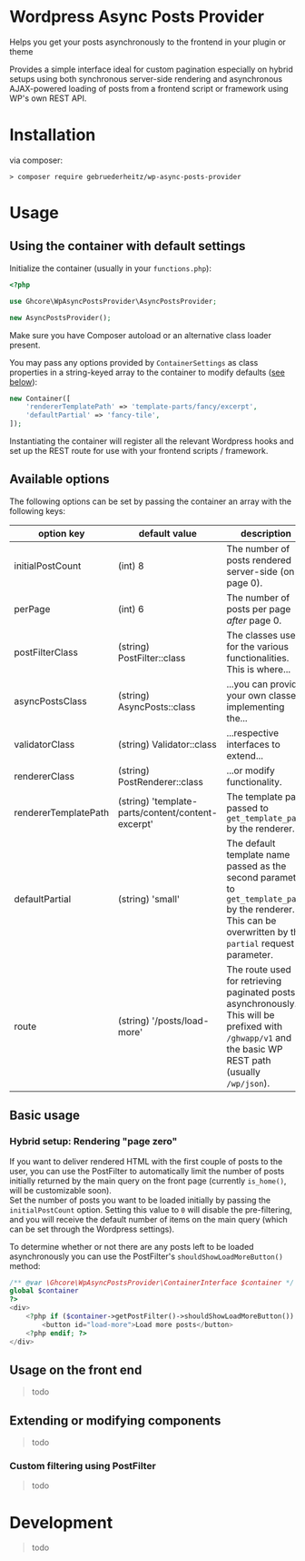 # Wordpress Async Posts Provider

Helps you get your posts asynchronously to the frontend in your plugin or theme

Provides a simple interface ideal for custom pagination especially on hybrid 
setups using both synchronous server-side rendering and asynchronous AJAX-powered
loading of posts from a frontend script or framework using WP's own REST API.

# Installation

via composer:
```shell
> composer require gebruederheitz/wp-async-posts-provider
```


# Usage

## Using the container with default settings

Initialize the container (usually in your `functions.php`):

```php
<?php

use Ghcore\WpAsyncPostsProvider\AsyncPostsProvider;

new AsyncPostsProvider();
```

Make sure you have Composer autoload or an alternative class loader present.

You may pass any options provided by `ContainerSettings` as class properties in
a string-keyed array to the container to modify defaults ([see below](#available-options)):

```php
new Container([
    'rendererTemplatePath' => 'template-parts/fancy/excerpt',
    'defaultPartial' => 'fancy-tile',
]);
```

Instantiating the container will register all the relevant Wordpress hooks and 
set up the REST route for use with your frontend scripts / framework.

## Available options

The following options can be set by passing the container an array with the
following keys:

| option key            | default value                | description |
| --------------------- | ---------------------------- | ----------- |
| initialPostCount      | (int) 8                      | The number of posts rendered server-side (on page 0). |
| perPage               | (int) 6                      | The number of posts per page _after_ page 0.          |
| postFilterClass       | (string) PostFilter::class   | The classes used for the various functionalities. This is where... |
| asyncPostsClass       | (string) AsyncPosts::class   | ...you can provide your own classes implementing the... |
| validatorClass        | (string) Validator::class    | ...respective interfaces to extend... |
| rendererClass         | (string) PostRenderer::class | ...or modify functionality.           |
| rendererTemplatePath  | (string) 'template-parts/content/content-excerpt' | The template path passed to `get_template_part` by the renderer. |
| defaultPartial        | (string) 'small'             | The default template name passed as the second parameter to `get_template_part` by the renderer. This can be overwritten by the `partial` request parameter. |
| route                 | (string) '/posts/load-more'  | The route used for retrieving paginated posts asynchronously. This will be prefixed with `/ghwapp/v1` and the basic WP REST path (usually `/wp/json`). |


## Basic usage

### Hybrid setup: Rendering "page zero"

If you want to deliver rendered HTML with the first couple of posts to the user,
you can use the PostFilter to automatically limit the number of posts initially 
returned by the main query on the front page (currently `is_home()`, will be 
customizable soon).  
Set the number of posts you want to be loaded initially by passing the 
`initialPostCount` option. Setting this value to `0` will disable the 
pre-filtering, and you will receive the default number of items on the main query
(which can be set through the Wordpress settings).

To determine whether or not there are any posts left to be loaded asynchronously
you can use the PostFilter's `shouldShowLoadMoreButton()` method:

```php
/** @var \Ghcore\WpAsyncPostsProvider\ContainerInterface $container */
global $container
?>
<div>
    <?php if ($container->getPostFilter()->shouldShowLoadMoreButton()): ?>
        <button id="load-more">Load more posts</button>
    <?php endif; ?>
</div>
```

## Usage on the front end

> todo


## Extending or modifying components

> todo

### Custom filtering using PostFilter

> todo



# Development

> todo
